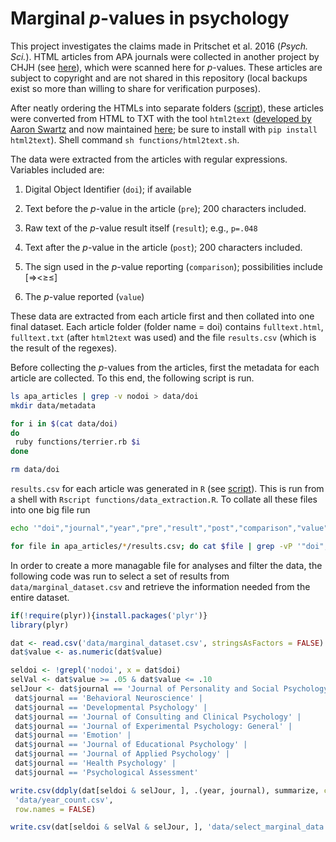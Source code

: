 # Marginal *p*-values in psychology

This project investigates the claims made in Pritschet et al. 2016 (*Psych. Sci.*). HTML articles from APA journals were collected in another project by CHJH (see [here](https://github.com/chartgerink/2016statcheck_data)), which were scanned here for *p*-values. These articles are subject to copyright and are not shared in this repository (local backups exist so more than willing to share for verification purposes).

After neatly ordering the HTMLs into separate folders ([script](functions/apa_foldering.sh)), these articles were converted from HTML to TXT with the tool `html2text` ([developed by Aaron Swartz](https://github.com/aaronsw/html2text) and now maintained [here](https://github.com/Alir3z4/html2text); be sure to install with `pip install html2text`). Shell command `sh functions/html2text.sh`.

The data were extracted from the articles with regular expressions. Variables included are: 

1. Digital Object Identifier (`doi`); if available

2. Text before the *p*-value in the article (`pre`); 200 characters included. 

3. Raw text of the *p*-value result itself (`result`); e.g., `p=.048`

4. Text after the *p*-value in the article (`post`); 200 characters included. 

5. The sign used in the *p*-value reporting (`comparison`); possibilities include [=><≥≤]

6. The *p*-value reported (`value`)

These data are extracted from each article first and then collated into one final dataset. Each article folder (folder name = doi) contains `fulltext.html`, `fulltext.txt` (after `html2text` was used) and the file `results.csv` (which is the result of the regexes).

Before collecting the *p*-values from the articles, first the metadata for each article are collected. To this end, the following script is run.

```bash
ls apa_articles | grep -v nodoi > data/doi
mkdir data/metadata

for i in $(cat data/doi)
do
 ruby functions/terrier.rb $i
done

rm data/doi
```

`results.csv` for each article was generated in `R` (see [script](functions/data_extraction.R)). This is run from a shell with `Rscript functions/data_extraction.R`. To collate all these files into one big file run

```bash
echo '"doi","journal","year","pre","result","post","comparison","value"' > data/marginal_dataset.csv

for file in apa_articles/*/results.csv; do cat $file | grep -vP '"doi","journal","year","pre","result","post","comparison","value"'>> data/marginal_dataset.csv; echo $file; done
```

In order to create a more managable file for analyses and filter the data, the following code was run to select a set of results from `data/marginal_dataset.csv` and retrieve the information needed from the entire dataset.

```R
if(!require(plyr)){install.packages('plyr')}
library(plyr)

dat <- read.csv('data/marginal_dataset.csv', stringsAsFactors = FALSE)
dat$value <- as.numeric(dat$value)

seldoi <- !grepl('nodoi', x = dat$doi)
selVal <- dat$value >= .05 & dat$value <= .10
selJour <- dat$journal == 'Journal of Personality and Social Psychology' |
 dat$journal == 'Behavioral Neuroscience' |
 dat$journal == 'Developmental Psychology' |
 dat$journal == 'Journal of Consulting and Clinical Psychology' |
 dat$journal == 'Journal of Experimental Psychology: General' |
 dat$journal == 'Emotion' |
 dat$journal == 'Journal of Educational Psychology' |
 dat$journal == 'Journal of Applied Psychology' |
 dat$journal == 'Health Psychology' |
 dat$journal == 'Psychological Assessment'

write.csv(ddply(dat[seldoi & selJour, ], .(year, journal), summarize, count = length(value)),
 'data/year_count.csv',
 row.names = FALSE)

write.csv(dat[seldoi & selVal & selJour, ], 'data/select_marginal_data.csv', row.names = FALSE)
```
